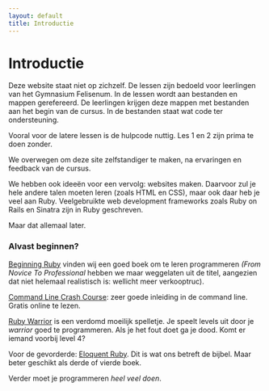 ```yaml
---
layout: default
title: Introductie
---
```


# Introductie

Deze website staat niet op zichzelf. De lessen zijn bedoeld voor leerlingen van het Gymnasium Felisenum. In de lessen wordt aan bestanden en mappen gerefereerd. De leerlingen krijgen deze mappen met bestanden aan het begin van de cursus. In de bestanden staat wat code ter ondersteuning.

Vooral voor de latere lessen is de hulpcode nuttig. Les 1 en 2 zijn prima te doen zonder.

We overwegen om deze site zelfstandiger te maken, na ervaringen en feedback van de cursus.

We hebben ook ideeën voor een vervolg: websites maken. Daarvoor zul je hele andere talen moeten leren (zoals HTML en CSS), maar ook daar heb je veel aan Ruby. Veelgebruikte web development frameworks zoals Ruby on Rails en Sinatra zijn in Ruby geschreven.

Maar dat allemaal later.

### Alvast beginnen?

[Beginning Ruby](http://www.amazon.com/gp/product/1430223634/) vinden wij een goed boek om te leren programmeren _(From Novice To Professional_ hebben we maar weggelaten uit de titel, aangezien dat niet helemaal realistisch is: wellicht meer verkooptruc).

[Command Line Crash Course](http://cli.learncodethehardway.org/book/): zeer goede inleiding in de command line. Gratis online te lezen. 

[Ruby Warrior](https://www.bloc.io/ruby-warrior/#/) is een verdomd moeilijk spelletje. Je speelt levels uit door je _warrior_ goed te programmeren. Als je het fout doet ga je dood. Komt er iemand voorbij level 4?

Voor de gevorderde: [Eloquent Ruby](http://www.amazon.com/Eloquent-Ruby-Addison-Wesley-Professional-Series/dp/0321584104). Dit is wat ons betreft de bijbel. Maar beter geschikt als derde of vierde boek.

Verder moet je programmeren *heel veel doen*. 
